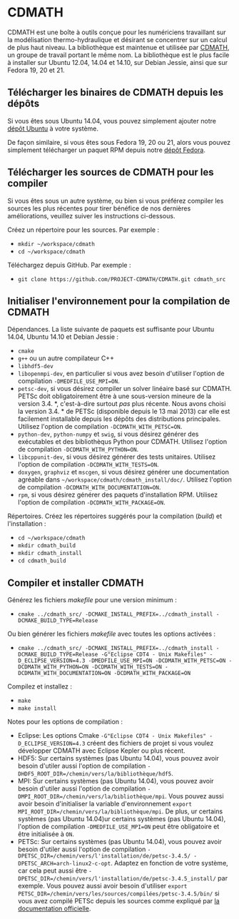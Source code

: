 CDMATH
======

CDMATH est une boîte à outils conçue pour les numériciens travaillant sur la modélisation thermo-hydraulique et désirant se concentrer sur un calcul de plus haut niveau. La bibliothèque est maintenue et utilisée par [CDMATH](http://cdmath.jimdo.com), un groupe de travail portant le même nom. La bibliothèque est le plus facile à installer sur Ubuntu 12.04, 14.04 et 14.10, sur Debian Jessie, ainsi que sur Fedora 19, 20 et 21.


Télécharger les binaires de CDMATH depuis les dépôts
----------------------------------------------------
Si vous êtes sous Ubuntu 14.04, vous pouvez simplement ajouter notre  [dépôt Ubuntu](https://launchpad.net/~cdmath/+archive/ubuntu/ppa) à votre système.

De façon similaire, si vous êtes sous Fedora 19, 20 ou 21, alors vous pouvez simplement télécharger un paquet RPM depuis notre [dépôt Fedora](https://build.opensuse.org/project/repositories/home:ArthurTalpaert).


Télécharger les sources de CDMATH pour les compiler
---------------------------------------------------
Si vous êtes sous un autre système, ou bien si vous préférez compiler les sources les plus récentes pour tirer bénéfice de nos dernières améliorations, veuillez suiver les instructions ci-dessous.

Créez un répertoire pour les sources. Par exemple :
* `mkdir ~/workspace/cdmath`
* `cd ~/workspace/cdmath`

Téléchargez depuis GitHub. Par exemple :
* `git clone https://github.com/PROJECT-CDMATH/CDMATH.git cdmath_src`


Initialiser l'environnement pour la compilation de CDMATH
---------------------------------------------------------
Dépendances. La liste suivante de paquets est suffisante pour Ubuntu 14.04, Ubuntu 14.10 et Debian Jessie :
 - `cmake`
 - `g++` ou un autre compilateur C++
 - `libhdf5-dev`
 - `libopenmpi-dev`, en particulier si vous avez besoin d'utiliser l'option de compilation `-DMEDFILE_USE_MPI=ON`.
 - `petsc-dev`, si vous désirez compiler un solver linéaire basé sur CDMATH. PETSc doit obligatoirement être à une sous-version mineure de la version 3.4. *, c'est-à-dire surtout *pas* plus récente. Nous avons choisi la version 3.4. * de PETSc (disponible depuis le 13 mai 2013) car elle est facilement installable depuis les dépôts des distributions principales. Utilisez l'option de compilation `-DCDMATH_WITH_PETSC=ON`.
 - `python-dev`, `python-numpy` et `swig`, si vous désirez générer des exécutables et des bibliothèqus Python pour CDMATH. Utilisez l'option de compilation `-DCDMATH_WITH_PYTHON=ON`.
 - `libcppunit-dev`, si vous désirez générer des tests unitaires. Utilisez l'option de compilation `-DCDMATH_WITH_TESTS=ON`.
 - `doxygen`, `graphviz` et `mscgen`, si vous désirez générer une documentation agréable dans `~/workspace/cdmath/cdmath_install/doc/`. Utilisez l'option de compilation `-DCDMATH_WITH_DOCUMENTATION=ON`.
 - `rpm`, si vous désirez générer des paquets d'installation RPM. Utilisez l'option de compilation `-DCDMATH_WITH_PACKAGE=ON`.
 
 Répertoires. Créez les répertoires suggérés pour la compilation (*build*) et l'installation :
* `cd ~/workspace/cdmath`
* `mkdir cdmath_build`
* `mkdir cdmath_install`
* `cd cdmath_build`


Compiler et installer CDMATH
----------------------------
Générez les fichiers *makefile* pour une version minimum :
* `cmake ../cdmath_src/ -DCMAKE_INSTALL_PREFIX=../cdmath_install -DCMAKE_BUILD_TYPE=Release`

Ou bien générer les fichiers *makefile* avec toutes les options activées :
* `cmake ../cdmath_src/ -DCMAKE_INSTALL_PREFIX=../cdmath_install -DCMAKE_BUILD_TYPE=Release -G"Eclipse CDT4 - Unix Makefiles" -D_ECLIPSE_VERSION=4.3 -DMEDFILE_USE_MPI=ON -DCDMATH_WITH_PETSC=ON -DCDMATH_WITH_PYTHON=ON -DCDMATH_WITH_TESTS=ON -DCDMATH_WITH_DOCUMENTATION=ON -DCDMATH_WITH_PACKAGE=ON`

Compilez et installez :
* `make`
* `make install`

Notes pour les options de compilation :
* Eclipse: Les options Cmake `-G"Eclipse CDT4 - Unix Makefiles" -D_ECLIPSE_VERSION=4.3` créent des fichiers de projet si vous voulez développer CDMATH avec Eclipse Kepler ou plus récent.
* HDF5: Sur certains systèmes (pas Ubuntu 14.04), vous pouvez avoir besoin d'utiler aussi l'option de compilation `-DHDF5_ROOT_DIR=/chemin/vers/la/bibliothèque/hdf5`.
* MPI: Sur certains systèmes (pas Ubuntu 14.04), vous pouvez avoir besoin d'utiler aussi l'option de compilation `-DMPI_ROOT_DIR=/chemin/vers/la/bibliothèque/mpi`. Vous pouvez aussi avoir besoin d'initialiser la variable d'environnement `export MPI_ROOT_DIR=/chemin/vers/la/bibliothèque/mpi`. De plus, ur certains systèmes (pas Ubuntu 14.04)ur certains systèmes (pas Ubuntu 14.04), l'option de compilation `-DMEDFILE_USE_MPI=ON` peut être obligatoire et être initialisée à `ON`.
* PETSc: Sur certains systèmes (pas Ubuntu 14.04), vous pouvez avoir besoin d'utiler aussi l'option de compilation `-DPETSC_DIR=/chemin/vers/l'installation/de/petsc-3.4.5/ -DPETSC_ARCH=arch-linux2-c-opt`. Adaptez en fonction de votre système, car cela peut aussi être `-DPETSC_DIR=/chemin/vers/l'installation/de/petsc-3.4.5_install/` par exemple. Vous pouvez aussi avoir besoin d'utiliser `export PETSC_DIR=/chemin/vers/les/sources/compilées/petsc-3.4.5/bin/` si vous avez compilé PETSc depuis les sources comme expliqué par [la documentation officielle](http://www.mcs.anl.gov/petsc/documentation/installation.html).

